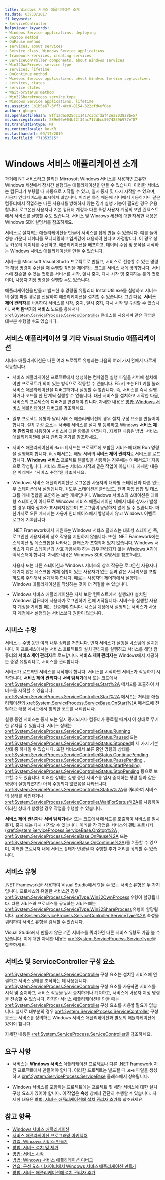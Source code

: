 ```yaml
---
title: Windows 서비스 애플리케이션 소개
ms.date: 03/30/2017
f1_keywords:
- ServiceController
helpviewer_keywords:
- Windows Service applications, deploying
- OnStop method
- OnPause method
- services, about services
- Service class, Windows Service applications
- framework services, creating services
- ServiceController components, about Windows services
- Win32OwnProcess service type
- services, lifetime
- OnContinue method
- Windows Service applications, about Windows Service applications
- services, states
- service states
- WaitForStatus method
- Win32ShareProcess service type
- Windows Service applications, lifetime
ms.assetid: 1b1b5e67-3ff3-40c0-8154-322cfd6ef0ae
author: ghogen
ms.openlocfilehash: 8ff1adaa025dc11417c3dcfdaf42ea203828be57
ms.sourcegitcommit: 289e06e904b72f34ac717dbcc5074239b977e707
ms.translationtype: MT
ms.contentlocale: ko-KR
ms.lasthandoff: 09/17/2019
ms.locfileid: "71053515"
---
```

# <a name="introduction-to-windows-service-applications"></a>Windows 서비스 애플리케이션 소개
과거에 NT 서비스라고 불리던 Microsoft Windows 서비스를 사용하면 고유한 Windows 세션에서 장시간 실행되는 애플리케이션을 만들 수 있습니다. 이러한 서비스는 컴퓨터가 부팅될 때 자동으로 시작될 수 있고, 일시 중지 및 다시 시작할 수 있으며, 사용자 인터페이스를 표시하지 않습니다. 이러한 특징 때문에 서버에서 사용하거나 같은 컴퓨터에서 작업하는 다른 사용자를 방해하지 않는 장기 실행 기능이 필요한 경우 유용합니다. 로그온한 사용자나 기본 컴퓨터 계정과 다른 특정 사용자 계정의 보안 컨텍스트에서 서비스를 실행할 수도 있습니다. 서비스 및 Windows 세션에 대한 자세한 내용은 Windows SDK 설명서를 참조하세요.  
  
 서비스로 설치되는 애플리케이션을 만들어 서비스를 쉽게 만들 수 있습니다. 예를 들어 성능 카운터 데이터를 모니터링하고 임계값에 대응하려 한다고 가정합니다. 이 경우 성능 카운터 데이터를 수신하고, 애플리케이션을 배포하고, 데이터 수집 및 분석을 시작하는 Windows 서비스 애플리케이션을 만들 수 있습니다.  
  
 서비스를 Microsoft Visual Studio 프로젝트로 만들고, 서비스로 전송할 수 있는 명령과 해당 명령이 수신될 때 수행할 작업을 제어하는 코드를 서비스 내에 정의합니다. 서비스에 전송할 수 있는 명령은 서비스를 시작, 일시 중지, 다시 시작 및 중지하는 등의 명령이며, 사용자 지정 명령을 실행할 수도 있습니다.  
  
 애플리케이션을 만들고 빌드한 후 명령줄 유틸리티 InstallUtil.exe를 실행하고 서비스의 실행 파일 경로를 전달하여 애플리케이션을 설치할 수 있습니다. 그런 다음, **서비스 제어 관리자**를 사용하여 서비스를 시작, 중지, 일시 중지, 다시 시작 및 구성할 수 있습니다. **서버 탐색기**의 **서비스** 노드를 통해서나 <xref:System.ServiceProcess.ServiceController> 클래스를 사용하여 같은 작업을 대부분 수행할 수도 있습니다.  
  
## <a name="service-applications-vs-other-visual-studio-applications"></a>서비스 애플리케이션 및 기타 Visual Studio 애플리케이션  
 서비스 애플리케이션은 다른 여러 프로젝트 유형과는 다음의 여러 가지 면에서 다르게 작동합니다.  
  
- 서비스 애플리케이션 프로젝트에서 생성하는 컴파일된 실행 파일을 서버에 설치해야만 프로젝트가 의미 있는 방식으로 작동할 수 있습니다. F5 키 또는 F11 키를 눌러 서비스 애플리케이션을 디버그하거나 실행할 수 없습니다. 즉, 서비스를 즉시 실행하거나 코드를 한 단계씩 실행할 수 없습니다. 대신 서비스를 설치하고 시작한 다음, 서비스의 프로세스에 디버거를 연결해야 합니다. 자세한 내용은 [방법: Windows 서비스 애플리케이션 디버그](how-to-debug-windows-service-applications.md)를 참조하세요.  
  
- 일부 프로젝트 유형과 달리 서비스 애플리케이션의 경우 설치 구성 요소를 만들어야 합니다. 설치 구성 요소는 서버에 서비스를 설치 및 등록하고 Windows **서비스 제어 관리자**를 사용하여 서비스에 대한 항목을 만듭니다. 자세한 내용은 [방법: 서비스 애플리케이션에 설치 관리자 추가](how-to-add-installers-to-your-service-application.md)를 참조하세요.  
  
- 서비스 애플리케이션의 `Main` 메서드는 프로젝트에 포함된 서비스에 대해 Run 명령을 실행해야 합니다. `Run` 메서드는 해당 서버의 **서비스 제어 관리자**로 서비스를 로드합니다. **Windows 서비스** 프로젝트 템플릿을 사용하는 경우에는 이 메서드가 자동으로 작성됩니다. 서비스 로드는 서비스 시작과 같은 작업이 아닙니다. 자세한 내용은 아래에서 “서비스 수명”을 참조하세요.  
  
- Windows 서비스 애플리케이션은 로그온한 사용자의 대화형 스테이션과 다른 윈도우 스테이션에서 실행됩니다. 윈도우 스테이션은 클립보드, 전역 아톰 집합 및 데스크톱 개체 집합을 포함하는 보안 개체입니다. Windows 서비스의 스테이션은 대화형 스테이션이 아니므로 Windows 서비스 애플리케이션 내에서 대화 상자가 발생할 경우 대화 상자가 표시되지 않으며 프로그램이 응답하지 않게 될 수 있습니다. 마찬가지로 오류 메시지는 사용자 인터페이스에서 발생하지 않고 Windows 이벤트 로그에 기록됩니다.  
  
     .NET Framework에서 지원하는 Windows 서비스 클래스는 대화형 스테이션 즉, 로그인한 사용자와의 상호 작용을 지원하지 않습니다. 또한 .NET Framework에는 스테이션 및 데스크톱을 나타내는 클래스가 포함되어 있지 않습니다. Windows 서비스가 다른 스테이션과 상호 작용해야 하는 경우 관리되지 않는 Windows API에 액세스해야 합니다. 자세한 내용은 Windows SDK 설명서를 참조하세요.  
  
     사용자 또는 다른 스테이션과 Windows 서비스의 상호 작용은 로그온한 사용자나 예기치 않은 데스크톱 개체 집합이 있는 사용자가 없는 등과 같은 시나리오를 포함하도록 주의해서 설계해야 합니다. 때로는 사용자의 제어하에서 실행되는 Windows 애플리케이션을 작성하는 것이 더 적절할 수 있습니다.  
  
- Windows 서비스 애플리케이션은 자체 보안 컨텍스트에서 실행되며 설치된 Windows 컴퓨터에 사용자가 로그인하기 전에 시작됩니다. 서비스를 실행할 사용자 계정을 계획할 때는 신중해야 합니다. 시스템 계정에서 실행되는 서비스가 사용자 계정에서 실행되는 서비스보다 권한이 많습니다.  
  
## <a name="service-lifetime"></a>서비스 수명  
 서비스는 수명 동안 여러 내부 상태를 거칩니다. 먼저 서비스가 실행될 시스템에 설치됩니다. 이 프로세스에서는 서비스 프로젝트의 설치 관리자를 실행하고 서비스를 해당 컴퓨터의 **서비스 제어 관리자**로 로드합니다. **서비스 제어 관리자**는 Windows에서 제공하는 중앙 유틸리티로, 서비스를 관리합니다.  
  
 서비스가 로드되면 서비스를 시작해야 합니다. 서비스를 시작하면 서비스가 작동하기 시작합니다. **서비스 제어 관리자**나 **서버 탐색기**에서 또는 코드에서 <xref:System.ServiceProcess.ServiceController.Start%2A> 메서드를 호출하여 서비스를 시작할 수 있습니다. <xref:System.ServiceProcess.ServiceController.Start%2A> 메서드는 처리를 애플리케이션의 <xref:System.ServiceProcess.ServiceBase.OnStart%2A> 메서드에 전달하고 해당 메서드에서 정의한 코드를 처리합니다.  
  
 실행 중인 서비스는 중지 또는 일시 중지되거나 컴퓨터가 종료될 때까지 이 상태로 무기한 유지될 수 있습니다. 서비스 상태는 <xref:System.ServiceProcess.ServiceControllerStatus.Running> , <xref:System.ServiceProcess.ServiceControllerStatus.Paused> 또는 <xref:System.ServiceProcess.ServiceControllerStatus.Stopped>의 세 가지 기본 상태 중 하나일 수 있습니다. 또한 서비스에서 보류 중인 명령의 상태를 <xref:System.ServiceProcess.ServiceControllerStatus.ContinuePending> , <xref:System.ServiceProcess.ServiceControllerStatus.PausePending> , <xref:System.ServiceProcess.ServiceControllerStatus.StartPending>, <xref:System.ServiceProcess.ServiceControllerStatus.StopPending> 등으로 보고할 수도 있습니다. 이러한 상태는 실행 중인 서비스를 일시 중지하는 명령 등과 같은 명령이 실행되었지만 아직 수행되지 않았음을 나타냅니다. <xref:System.ServiceProcess.ServiceController.Status%2A>을 쿼리하여 서비스의 상태를 확인하거나 <xref:System.ServiceProcess.ServiceController.WaitForStatus%2A>를 사용하여 이러한 상태가 발생할 경우 작업을 수행할 수 있습니다.  
  
 **서비스 제어 관리자**나 **서버 탐색기**에서 또는 코드에서 메서드를 호출하여 서비스를 일시 중지, 중지 또는 다시 시작할 수 있습니다. 이러한 각 작업은 서비스의 관련 프로시저(<xref:System.ServiceProcess.ServiceBase.OnStop%2A> , <xref:System.ServiceProcess.ServiceBase.OnPause%2A> 또는 <xref:System.ServiceProcess.ServiceBase.OnContinue%2A>)를 호출할 수 있으며, 이러한 프로시저 내에 서비스 상태가 변경될 때 수행할 추가 처리를 정의할 수 있습니다.  
  
## <a name="types-of-services"></a>서비스 유형  
 .NET Framework을 사용하여 Visual Studio에서 만들 수 있는 서비스 유형은 두 가지입니다. 프로세스의 유일한 서비스인 경우 <xref:System.ServiceProcess.ServiceType.Win32OwnProcess> 유형이 할당됩니다. 다른 서비스와 프로세스를 공유하는 서비스에는 <xref:System.ServiceProcess.ServiceType.Win32ShareProcess> 유형이 할당됩니다. <xref:System.ServiceProcess.ServiceController.ServiceType%2A> 속성을 쿼리하여 서비스 유형을 검색할 수 있습니다.  
  
 Visual Studio에서 만들지 않은 기존 서비스를 쿼리하면 다른 서비스 유형도 가끔 볼 수 있습니다. 이에 대한 자세한 내용은 <xref:System.ServiceProcess.ServiceType>을 참조하세요.  
  
## <a name="services-and-the-servicecontroller-component"></a>서비스 및 ServiceController 구성 요소  
 <xref:System.ServiceProcess.ServiceController> 구성 요소는 설치된 서비스에 연결하고 서비스 상태를 조작하는 데 사용됩니다. <xref:System.ServiceProcess.ServiceController> 구성 요소를 사용하면 서비스를 시작 및 중지하고, 서비스 작동을 일시 중지하거나 계속하고, 서비스에 사용자 지정 명령을 전송할 수 있습니다. 하지만 서비스 애플리케이션을 만들 때는 <xref:System.ServiceProcess.ServiceController> 구성 요소를 사용할 필요가 없습니다. 실제로 대부분의 경우 <xref:System.ServiceProcess.ServiceController> 구성 요소는 서비스를 정의하는 Windows 서비스 애플리케이션과 별도의 애플리케이션에 있어야 합니다.  
  
 자세한 내용은 <xref:System.ServiceProcess.ServiceController>을 참조하세요.  
  
## <a name="requirements"></a>요구 사항  
  
- 서비스는 **Windows 서비스** 애플리케이션 프로젝트나 다른 .NET Framework 지원 프로젝트에서 만들어야 합니다. 이러한 프로젝트는 빌드될 때 .exe 파일을 생성하고 <xref:System.ServiceProcess.ServiceBase> 클래스에서 상속됩니다.  
  
- Windows 서비스를 포함하는 프로젝트에는 프로젝트 및 해당 서비스에 대한 설치 구성 요소가 있어야 합니다. 이 작업은 **속성** 창에서 간단히 수행할 수 있습니다. 자세한 내용은 [방법: 서비스 애플리케이션에 설치 관리자 추가](how-to-add-installers-to-your-service-application.md)를 참조하세요.  
  
## <a name="see-also"></a>참고 항목

- [Windows 서비스 애플리케이션](index.md)
- [서비스 애플리케이션 프로그래밍 아키텍처](service-application-programming-architecture.md)
- [방법: Windows 서비스 만들기](how-to-create-windows-services.md)
- [방법: 서비스 설치 및 제거](how-to-install-and-uninstall-services.md)
- [방법: 서비스 시작](how-to-start-services.md)
- [방법: Windows 서비스 애플리케이션 디버그](how-to-debug-windows-service-applications.md)
- [연습: 구성 요소 디자이너에서 Windows 서비스 애플리케이션 만들기](walkthrough-creating-a-windows-service-application-in-the-component-designer.md)
- [방법: 서비스 애플리케이션에 설치 관리자 추가](how-to-add-installers-to-your-service-application.md)
